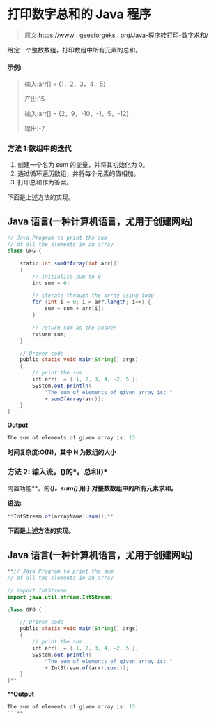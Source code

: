 # 打印数字总和的 Java 程序

> 原文:[https://www . geesforgeks . org/Java-程序转打印-数字求和/](https://www.geeksforgeeks.org/java-program-to-print-summation-of-numbers/)

给定一个整数数组，打印数组中所有元素的总和。

#### **示例:**

> 输入:arr[] = {1，2，3，4，5}
> 
> 产出:15
> 
> 输入:arr[] = {2，9，-10，-1，5，-12}
> 
> 输出:-7

### 方法 1:数组中的迭代

1.  创建一个名为 sum 的变量，并将其初始化为 0。
2.  通过循环遍历数组，并将每个元素的值相加。
3.  打印总和作为答案。

下面是上述方法的实现。

## Java 语言(一种计算机语言，尤用于创建网站)

```java
// Java Program to print the sum 
// of all the elements in an array
class GFG {

    static int sumOfArray(int arr[])
    {
        // initialise sum to 0
        int sum = 0;

        // iterate through the array using loop
        for (int i = 0; i < arr.length; i++) {
            sum = sum + arr[i];
        }

        // return sum as the answer
        return sum;
    }

    // Driver code
    public static void main(String[] args)
    {
        // print the sum
        int arr[] = { 1, 2, 3, 4, -2, 5 };
        System.out.println(
            "The sum of elements of given array is: "
            + sumOfArray(arr));
    }
}
```

**Output**

```java
The sum of elements of given array is: 13
```

**时间复杂度:O(N)，其中 N 为数组的大小**

### 方法 2: 输入流。()的*。总和()*

内置功能**。的(***)。sum()* 用于对整数数组中的所有元素求和。**

****语法:****

```java
**IntStream.of(arrayName).sum();**
```

**下面是上述方法的实现。**

## **Java 语言(一种计算机语言，尤用于创建网站)**

```java
**// Java Program to print the sum 
// of all the elements in an array

// import IntStream
import java.util.stream.IntStream;

class GFG {

    // Driver code
    public static void main(String[] args)
    {
        // print the sum
        int arr[] = { 1, 2, 3, 4, -2, 5 };
        System.out.println(
            "The sum of elements of given array is: "
            + IntStream.of(arr).sum());
    }
}**
```

****Output**

```java
The sum of elements of given array is: 13
```**